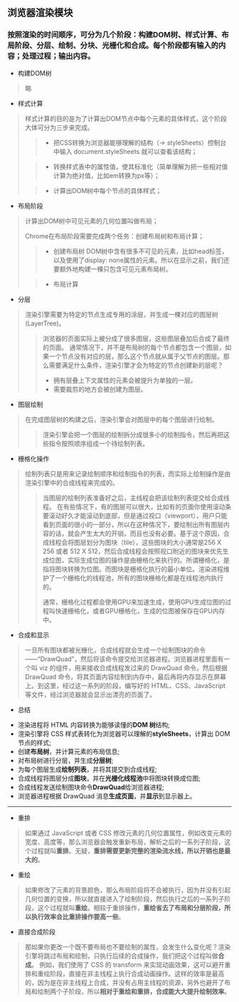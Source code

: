 ## 浏览器渲染模块

### 按照渲染的时间顺序，可分为几个阶段：构建DOM树、样式计算、布局阶段、分层、绘制、分块、光栅化和合成。每个阶段都有输入的内容；处理过程；输出内容。

- 构建DOM树   
> 略

- 样式计算

> 样式计算的目的是为了计算出DOM节点中每个元素的具体样式，这个阶段大体可分为三步来完成。
>
>> - 把CSS转换为浏览器能够理解的结构（-> styleSheets）控制台中输入 document.styleSheets 就可以查看该结构；
>
>> - 转换样式表中的属性值，使其标准化（简单理解为把一些相对值计算为绝对值，比如em转换为px等）；
>
>> - 计算出DOM树中每个节点的具体样式；

- 布局阶段

> 计算出DOM树中可见元素的几何位置叫做布局；
>
> Chrome在布局阶段需要完成两个任务：创建布局树和布局计算；
>
>> - 创建布局树 DOM树中含有很多不可见的元素，比如head标签，以及使用了display: none属性的元素。所以在显示之前，我们还要额外地构建一棵只包含可见元素布局树。
>
>> - 布局计算 

- 分层

> 渲染引擎需要为特定的节点生成专用的涂层，并生成一棵对应的图层树(LayerTree)。
>
>> 浏览器的页面实际上被分成了很多图层，这些图层叠加后合成了最终的页面。
>> 通常情况下，并不是布局树的每个节点都包含一个图层，如果一个节点没有对应的层，那么这个节点就从属于父节点的图层。那么需要满足什么条件，渲染引擎才会为特定的节点创建新的层呢？
>> - 拥有层叠上下文属性的元素会被提升为单独的一层。
>> - 需要裁剪的地方会被创建为图层。

- 图层绘制

> 在完成图层树的构建之后，渲染引擎会对图层中的每个图层进行绘制。
>
>> 渲染引擎会把一个图层的绘制拆分成很多小的绘制指令，然后再把这些指令按照顺序组成一个待绘制列表。

- 栅格化操作

> 绘制列表只是用来记录绘制顺序和绘制指令的列表，而实际上绘制操作是由渲染引擎中的合成线程来完成的。
>> 当图层的绘制列表准备好之后，主线程会把该绘制列表提交给合成线程。
>> 在有些情况下，有的图层可以很大，比如有的页面你使用滚动条要滚动好久才能滚动到底部，但是通过视口（viewport），用户只能看到页面的很小的一部分，所以在这种情况下，要绘制出所有图层内容的话，就会产生太大的开销，而且也没有必要。基于这个原因，合成线程会将图层划分为图块（tile），这些图块的大小通常是256 X 256 或者 512 X 512，然后合成线程会按照视口附近的图块来优先生成位图，实际生成位图的操作是由栅格化来执行的。所谓栅格化，是指将图块转换为位图。而图块是栅格化执行的最小单位。渲染进程维护了一个栅格化的线程池，所有的图块栅格化都是在线程池内执行的。
>>
>> 通常，栅格化过程都会使用GPU来加速生成，使用GPU生成位图的过程叫快速栅格化，或者GPU栅格化，生成的位图被保存在GPU内存中。

- 合成和显示

> 一旦所有图块都被光栅化，合成线程就会生成一个绘制图块的命令——“DrawQuad”，然后将该命令提交给浏览器进程。浏览器进程里面有一个叫 viz 的组件，用来接收合成线程发过来的 DrawQuad 命令，然后根据 DrawQuad 命令，将其页面内容绘制到内存中，最后再将内存显示在屏幕上。到这里，经过这一系列的阶段，编写好的 HTML、CSS、JavaScript 等文件，经过浏览器就会显示出漂亮的页面了。

- 总结   
+ 渲染进程将 HTML 内容转换为能够读懂的**DOM 树**结构;
+ 渲染引擎将 CSS 样式表转化为浏览器可以理解的**styleSheets**，计算出 DOM 节点的样式;
+ 创建**布局树**，并计算元素的布局信息;
+ 对布局树进行分层，并生成**分层树**;
+ 为每个图层生成**绘制列表**，并将其提交到合成线程;
+ 合成线程将图层分成**图块**，并在**光栅化线程池**中将图块转换成位图;
+ 合成线程发送绘制图块命令**DrawQuad**给浏览器进程;
+ 浏览器进程根据 DrawQuad 消息**生成页面**，并**显示**到显示器上。

----

- 重排   
> 如果通过 JavaScript 或者 CSS 修改元素的几何位置属性，例如改变元素的宽度、高度等，那么浏览器会触发重新布局，解析之后的一系列子阶段，这个过程就叫**重排**。无疑，**重排需要更新完整的渲染流水线，所以开销也是最大的**。

- 重绘   
> 如果修改了元素的背景颜色，那么布局阶段将不会被执行，因为并没有引起几何位置的变换，所以就直接进入了绘制阶段，然后执行之后的一系列子阶段，这个过程就叫**重绘**。相较于重排操作，**重绘省去了布局和分层阶段，所以执行效率会比重排操作要高一些**。

- 直接合成阶段
> 那如果你更改一个既不要布局也不要绘制的属性，会发生什么变化呢？渲染引擎将跳过布局和绘制，只执行后续的合成操作，我们把这个过程叫做**合成**。
> 例如，我们使用了 CSS 的 transform 来实现动画效果，这可以避开重排和重绘阶段，直接在非主线程上执行合成动画操作。这样的效率是最高的，因为是在非主线程上合成，并没有占用主线程的资源，另外也避开了布局和绘制两个子阶段，所以**相对于重绘和重排，合成能大大提升绘制效率**。




